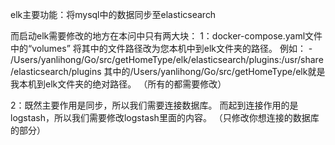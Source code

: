 elk主要功能：将mysql中的数据同步至elasticsearch


而启动elk需要修改的地方在本问中只有两大块：
1：docker-compose.yaml文件中的“volumes”
将其中的文件路径改为您本机中到elk文件夹的路径。
例如： - /Users/yanlihong/Go/src/getHomeType/elk/elasticsearch/plugins:/usr/share/elasticsearch/plugins
其中的/Users/yanlihong/Go/src/getHomeType/elk就是我本机到elk文件夹的绝对路径。
（所有的都需要修改）


2：既然主要作用是同步，所以我们需要连接数据库。
而起到连接作用的是logstash，所以我们需要修改logstash里面的内容。
（只修改你想连接的数据库的部分）